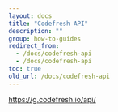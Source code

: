```yaml
---
layout: docs
title: "Codefresh API"
description: ""
group: how-to-guides
redirect_from:
  - /docs/codefresh-api
  - /docs/codefresh-api
toc: true
old_url: /docs/codefresh-api
---
```

https://g.codefresh.io/api/
